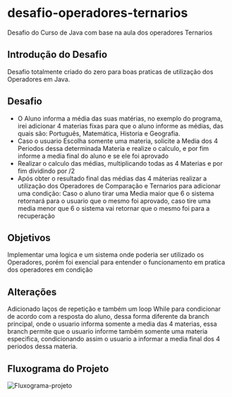 # desafio-operadores-ternarios
Desafio do Curso de Java com base na aula dos operadores Ternarios

<h2>Introdução do Desafio</h2>
Desafio totalmente criado do zero para boas praticas de utilização dos Operadores em Java.

<h2>Desafio</h2>
   <ul>
        <li>O Aluno informa a média das suas matérias, no exemplo do programa, irei adicionar 4 materias fixas para que o aluno informe as médias, das quais são: Português, Matemática, Historia e Geografia.</li>
        <li>Caso o usuario Escolha somente uma materia, solicite a Media dos 4 Periodos dessa determinada Materia e realize o calculo, e por fim informe a media final do aluno e se ele foi aprovado</li>
        <li>Realizar o calculo das médias, multiplicando todas as 4 Materias e por fim dividindo por /2 </li>
        <li>Após obter o resultado final das médias das 4 máterias realizar a utilização dos Operadores de Comparação e Ternarios para adicionar uma condição: Caso o aluno tirar uma Media maior que 6 o sistema retornará para o usuario que o mesmo foi aprovado, caso tire uma media menor que 6 o sistema vai retornar que o mesmo foi para a recuperação </li>
    </ul>

  <h2>Objetivos</h2>
  <p>
    Implementar uma logica e um sistema onde poderia ser utilizado os Operadores, porém foi exencial para entender o funcionamento em pratica dos operadores em condição 
  </p>

  <h2>Alterações</h2>
   <p>
     Adicionado laços de repetição e também um loop While para condicionar de acordo com a resposta do aluno, dessa forma diferente da branch principal, onde o usuario informa somente a media das 4 materias, essa branch permite que o usuario informe também somente uma materia especifica, condicionando assim o usuario a informar a media final dos 4 periodos dessa materia. 
   </P>
   
   <h2>Fluxograma do Projeto</h2>
   <img src="https://i.imgur.com/PWBUJPG.png" alt="Fluxograma-projeto">
   
